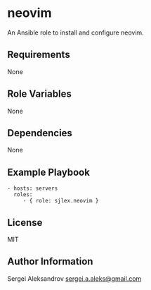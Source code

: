 neovim
=========

An Ansible role to install and configure neovim.

Requirements
------------

None

Role Variables
--------------

None

Dependencies
------------

None

Example Playbook
----------------

    - hosts: servers
      roles:
         - { role: sjlex.neovim }

License
-------

MIT

Author Information
------------------

Sergei Aleksandrov <sergei.a.aleks@gmail.com>
